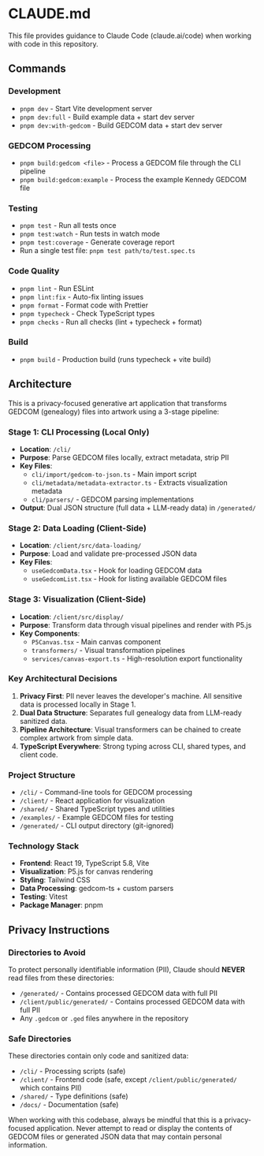 # CLAUDE.md

This file provides guidance to Claude Code (claude.ai/code) when working with code in this repository.

## Commands

### Development
- `pnpm dev` - Start Vite development server
- `pnpm dev:full` - Build example data + start dev server
- `pnpm dev:with-gedcom` - Build GEDCOM data + start dev server

### GEDCOM Processing
- `pnpm build:gedcom <file>` - Process a GEDCOM file through the CLI pipeline
- `pnpm build:gedcom:example` - Process the example Kennedy GEDCOM file

### Testing
- `pnpm test` - Run all tests once
- `pnpm test:watch` - Run tests in watch mode
- `pnpm test:coverage` - Generate coverage report
- Run a single test file: `pnpm test path/to/test.spec.ts`

### Code Quality
- `pnpm lint` - Run ESLint
- `pnpm lint:fix` - Auto-fix linting issues
- `pnpm format` - Format code with Prettier
- `pnpm typecheck` - Check TypeScript types
- `pnpm checks` - Run all checks (lint + typecheck + format)

### Build
- `pnpm build` - Production build (runs typecheck + vite build)

## Architecture

This is a privacy-focused generative art application that transforms GEDCOM (genealogy) files into artwork using a 3-stage pipeline:

### Stage 1: CLI Processing (Local Only)
- **Location**: `/cli/`
- **Purpose**: Parse GEDCOM files locally, extract metadata, strip PII
- **Key Files**:
  - `cli/import/gedcom-to-json.ts` - Main import script
  - `cli/metadata/metadata-extractor.ts` - Extracts visualization metadata
  - `cli/parsers/` - GEDCOM parsing implementations
- **Output**: Dual JSON structure (full data + LLM-ready data) in `/generated/`

### Stage 2: Data Loading (Client-Side)
- **Location**: `/client/src/data-loading/`
- **Purpose**: Load and validate pre-processed JSON data
- **Key Files**:
  - `useGedcomData.tsx` - Hook for loading GEDCOM data
  - `useGedcomList.tsx` - Hook for listing available GEDCOM files

### Stage 3: Visualization (Client-Side)
- **Location**: `/client/src/display/`
- **Purpose**: Transform data through visual pipelines and render with P5.js
- **Key Components**:
  - `P5Canvas.tsx` - Main canvas component
  - `transformers/` - Visual transformation pipelines
  - `services/canvas-export.ts` - High-resolution export functionality

### Key Architectural Decisions
1. **Privacy First**: PII never leaves the developer's machine. All sensitive data is processed locally in Stage 1.
2. **Dual Data Structure**: Separates full genealogy data from LLM-ready sanitized data.
3. **Pipeline Architecture**: Visual transformers can be chained to create complex artwork from simple data.
4. **TypeScript Everywhere**: Strong typing across CLI, shared types, and client code.

### Project Structure
- `/cli/` - Command-line tools for GEDCOM processing
- `/client/` - React application for visualization
- `/shared/` - Shared TypeScript types and utilities
- `/examples/` - Example GEDCOM files for testing
- `/generated/` - CLI output directory (git-ignored)

### Technology Stack
- **Frontend**: React 19, TypeScript 5.8, Vite
- **Visualization**: P5.js for canvas rendering
- **Styling**: Tailwind CSS
- **Data Processing**: gedcom-ts + custom parsers
- **Testing**: Vitest
- **Package Manager**: pnpm

## Privacy Instructions

### Directories to Avoid
To protect personally identifiable information (PII), Claude should **NEVER** read files from these directories:
- `/generated/` - Contains processed GEDCOM data with full PII
- `/client/public/generated/` - Contains processed GEDCOM data with full PII
- Any `.gedcom` or `.ged` files anywhere in the repository

### Safe Directories
These directories contain only code and sanitized data:
- `/cli/` - Processing scripts (safe)
- `/client/` - Frontend code (safe, except `/client/public/generated/` which contains PII)
- `/shared/` - Type definitions (safe)
- `/docs/` - Documentation (safe)

When working with this codebase, always be mindful that this is a privacy-focused application. Never attempt to read or display the contents of GEDCOM files or generated JSON data that may contain personal information.